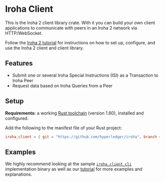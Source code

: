 # Iroha Client

This is the Iroha 2 client library crate. With it you can build your own client applications to communicate with peers in an Iroha 2 network via HTTP/WebSocket.

Follow the [Iroha 2 tutorial](https://hyperledger.github.io/iroha-2-docs/guide/rust.html) for instructions on how to set up, configure, and use the Iroha 2 client and client library.

## Features

* Submit one or several Iroha Special Instructions (ISI) as a Transaction to Iroha Peer
* Request data based on Iroha Queries from a Peer

## Setup

**Requirements:** a working [Rust toolchain](https://www.rust-lang.org/learn/get-started) (version 1.60), installed and configured.

Add the following to the manifest file of your Rust project:

```toml
iroha_client = { git = "https://github.com/hyperledger/iroha", branch = "main" }
```

## Examples

We highly recommend looking at the sample [`iroha_client_cli`](../client_cli) implementation binary as well as our [tutorial](https://hyperledger.github.io/iroha-2-docs/guide/rust.html) for more examples and explanations.
